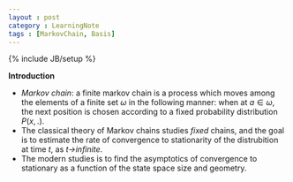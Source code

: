 ```yaml
---
layout : post
category : LearningNote
tags : [MarkovChain, Basis]
---
```

{% include JB/setup %}

**Introduction**

- *Markov chain*: a finite markov chain is a process which moves among the elements of a finite set $\omega$ in the following manner: when at $a\in \omega$, the next position is chosen according to a fixed probability distribution $P(x,.)$.
- The classical theory of Markov chains studies *fixed* chains, and the goal is to estimate the rate of convergence to stationarity of the distrubition at time *t*, as *t->infinite*.
- The modern studies is to find the asymptotics of convergence to stationary as a function of the state space size and geometry.
